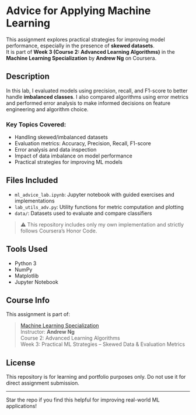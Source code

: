 # Advice for Applying Machine Learning 

This assignment explores practical strategies for improving model performance, especially in the presence of **skewed datasets**.  
It is part of **Week 3 (Course 2: Advanced Learning Algorithms)** in the **Machine Learning Specialization** by **Andrew Ng** on Coursera.

##  Description

In this lab, I evaluated models using precision, recall, and F1-score to better handle **imbalanced classes**. I also compared algorithms using error metrics and performed error analysis to make informed decisions on feature engineering and algorithm choice.

### Key Topics Covered:
- Handling skewed/imbalanced datasets
- Evaluation metrics: Accuracy, Precision, Recall, F1-score
- Error analysis and data inspection
- Impact of data imbalance on model performance
- Practical strategies for improving ML models

## Files Included

- `ml_advice_lab.ipynb`: Jupyter notebook with guided exercises and implementations
- `lab_utils_adv.py`: Utility functions for metric computation and plotting
- `data/`: Datasets used to evaluate and compare classifiers

> ⚠️ This repository includes only my own implementation and strictly follows Coursera’s Honor Code.

##  Tools Used

- Python 3
- NumPy
- Matplotlib
- Jupyter Notebook

##  Course Info

This assignment is part of:
> [Machine Learning Specialization](https://www.coursera.org/specializations/machine-learning-introduction)  
> Instructor: **Andrew Ng**  
> Course 2: Advanced Learning Algorithms  
> Week 3: Practical ML Strategies – Skewed Data & Evaluation Metrics

##  License

This repository is for learning and portfolio purposes only. Do not use it for direct assignment submission.

---

 Star the repo if you find this helpful for improving real-world ML applications!
